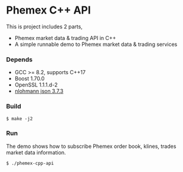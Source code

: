 # Phemex C++ API
This is project includes 2 parts,
* Phemex market data & trading API in C++
* A simple runnable demo to Phemex market data & trading services

### Depends

* GCC >= 8.2, supports C++17
* Boost 1.70.0
* OpenSSL 1.1.1.d-2
* [nlohmann json 3.7.3](https://github.com/nlohmann/json)

### Build
```
$ make -j2
```

### Run
The demo shows how to subscribe Phemex order book, klines, trades market data information.

```
$ ./phemex-cpp-api
```
